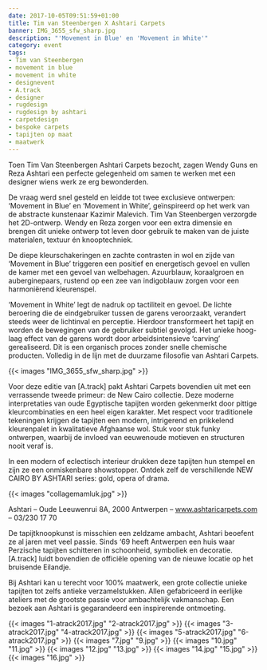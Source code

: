 ```yaml
---
date: 2017-10-05T09:51:59+01:00
title: Tim van Steenbergen X Ashtari Carpets
banner: IMG_3655_sfw_sharp.jpg
description: "'Movement in Blue' en 'Movement in White'"
category: event
tags:
- Tim van Steenbergen
- movement in blue
- movement in white
- designevent
- A.track
- designer
- rugdesign
- rugdesign by ashtari
- carpetdesign
- bespoke carpets
- tapijten op maat
- maatwerk
---
```


Toen Tim Van Steenbergen Ashtari Carpets bezocht, zagen Wendy Guns en Reza Ashtari een perfecte gelegenheid om samen te werken met een designer wiens werk ze erg bewonderden.

<!--more-->

De vraag werd snel gesteld en leidde tot twee exclusieve ontwerpen: ‘Movement in Blue’ en ‘Movement in White’, geïnspireerd op het werk van de abstracte kunstenaar Kazimir Malevich. Tim Van Steenbergen verzorgde het 2D-ontwerp. Wendy en Reza zorgen voor een extra dimensie en brengen dit unieke ontwerp tot leven door gebruik te maken van de juiste materialen, textuur én knooptechniek.

De diepe kleurschakeringen en zachte contrasten in wol en zijde van ‘Movement in Blue’ triggeren een positief en energetisch gevoel en vullen de kamer met een gevoel van welbehagen. Azuurblauw, koraalgroen en auberginepaars, rustend op een zee van indigoblauw zorgen voor een harmoniërend kleurenspel.

‘Movement in White’ legt de nadruk op tactiliteit en gevoel. De lichte beroering die de eindgebruiker tussen de garens veroorzaakt, verandert steeds weer de lichtinval en perceptie. Hierdoor transformeert het tapijt en worden de bewegingen van de gebruiker subtiel gevolgd. Het unieke hoog-laag effect van de garens wordt door arbeidsintensieve ‘carving’ gerealiseerd. Dit is een organisch proces zonder snelle chemische producten. Volledig in de lijn met de duurzame filosofie van Ashtari Carpets.

{{< images "IMG_3655_sfw_sharp.jpg" >}}

Voor deze editie van [A.track] pakt Ashtari Carpets bovendien uit met een verrassende tweede primeur: de New Cairo collectie. Deze moderne interpretaties van oude Egyptische tapijten worden gekenmerkt door pittige kleurcombinaties en een heel eigen karakter. Met respect voor traditionele tekeningen krijgen de tapijten een modern, intrigerend en prikkelend kleurenpalet in kwalitatieve Afghaanse wol. Stuk voor stuk funky ontwerpen, waarbij de invloed van eeuwenoude motieven en structuren nooit veraf is.

In een modern of eclectisch interieur drukken deze tapijten hun stempel en zijn ze een onmiskenbare showstopper. Ontdek zelf de verschillende NEW CAIRO BY ASHTARI series: gold, opera of drama.

{{< images "collagemamluk.jpg" >}}

Ashtari – Oude Leeuwenrui 8A, 2000 Antwerpen – www.ashtaricarpets.com – 03/230 17 70

De tapijtknoopkunst is misschien een zeldzame ambacht, Ashtari beoefent ze al jaren met veel passie. Sinds ‘69 heeft Antwerpen een huis waar Perzische tapijten schitteren in schoonheid, symboliek en decoratie. [A.track] luidt bovendien de officiële opening van de nieuwe locatie op het bruisende Eilandje.

Bij Ashtari kan u terecht voor 100% maatwerk, een grote collectie unieke tapijten tot zelfs antieke verzamelstukken. Allen gefabriceerd in eerlijke ateliers met de grootste passie voor ambachtelijk vakmanschap. Een bezoek aan Ashtari is gegarandeerd een inspirerende ontmoeting.

{{< images "1-atrack2017.jpg" "2-atrack2017.jpg" >}}
{{< images "3-atrack2017.jpg" "4-atrack2017.jpg" >}}
{{< images "5-atrack2017.jpg" "6-atrack2017.jpg" >}}
{{< images "7.jpg" "9.jpg" >}}
{{< images "10.jpg" "11.jpg" >}}
{{< images "12.jpg" "13.jpg" >}}
{{< images "14.jpg" "15.jpg" >}}
{{< images "16.jpg" >}}


